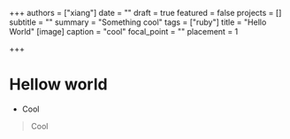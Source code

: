 +++
authors = ["xiang"]
date = ""
draft = true
featured = false
projects = []
subtitle = ""
summary = "Something cool"
tags = ["ruby"]
title = "Hello World"
[image]
caption = "cool"
focal_point = ""
placement = 1

+++
# Hellow world

* Cool

> Cool